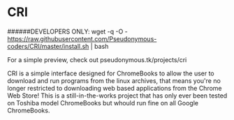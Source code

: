 # CRI

######DEVELOPERS ONLY: wget -q -O - https://raw.githubusercontent.com/Pseudonymous-coders/CRI/master/install.sh | bash

For a simple preview, check out pseudonymous.tk/projects/cri

CRI is a simple interface designed for ChromeBooks to allow the user to download and run programs from the linux archives, that means you're no longer restricted to downloading web based applications from the Chrome Web Store! This is a still-in-the-works project that has only ever been tested on Toshiba model ChromeBooks but whould run fine on all Google ChromeBooks. 
